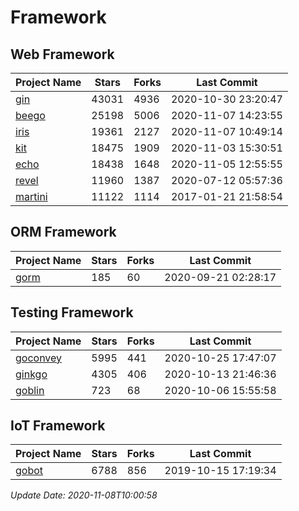 # Framework

## Web Framework
| Project Name | Stars | Forks | Last Commit |
| ------------ | ----- | ----- | ----------- |
| [gin](https://github.com/gin-gonic/gin) | 43031 | 4936 | 2020-10-30 23:20:47 |
| [beego](https://github.com/astaxie/beego) | 25198 | 5006 | 2020-11-07 14:23:55 |
| [iris](https://github.com/kataras/iris) | 19361 | 2127 | 2020-11-07 10:49:14 |
| [kit](https://github.com/go-kit/kit) | 18475 | 1909 | 2020-11-03 15:30:51 |
| [echo](https://github.com/labstack/echo) | 18438 | 1648 | 2020-11-05 12:55:55 |
| [revel](https://github.com/revel/revel) | 11960 | 1387 | 2020-07-12 05:57:36 |
| [martini](https://github.com/go-martini/martini) | 11122 | 1114 | 2017-01-21 21:58:54 |

## ORM Framework
| Project Name | Stars | Forks | Last Commit |
| ------------ | ----- | ----- | ----------- |
| [gorm](https://github.com/jinzhu/gorm) | 185 | 60 | 2020-09-21 02:28:17 |

## Testing Framework
| Project Name | Stars | Forks | Last Commit |
| ------------ | ----- | ----- | ----------- |
| [goconvey](https://github.com/smartystreets/goconvey) | 5995 | 441 | 2020-10-25 17:47:07 |
| [ginkgo](https://github.com/onsi/ginkgo) | 4305 | 406 | 2020-10-13 21:46:36 |
| [goblin](https://github.com/franela/goblin) | 723 | 68 | 2020-10-06 15:55:58 |

## IoT Framework
| Project Name | Stars | Forks | Last Commit |
| ------------ | ----- | ----- | ----------- |
| [gobot](https://github.com/hybridgroup/gobot) | 6788 | 856 | 2019-10-15 17:19:34 |

*Update Date: 2020-11-08T10:00:58*